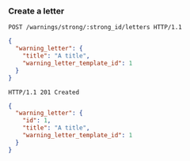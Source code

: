 ### Create a letter

```http
POST /warnings/strong/:strong_id/letters HTTP/1.1
```

```json
{
  "warning_letter": {
    "title": "A title",
    "warning_letter_template_id": 1
  }
}
```

```http
HTTP/1.1 201 Created
```

```json
{
  "warning_letter": {
    "id": 1,
    "title": "A title",
    "warning_letter_template_id": 1
  }
}
```
